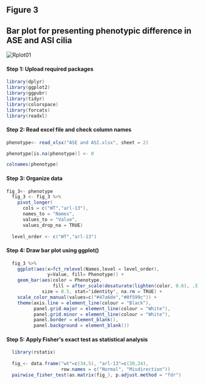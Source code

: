 ## Figure 3

##  Bar plot for presenting phenotypic difference in ASE and ASI cilia 

![Rplot01](https://github.com/mervegulturan/BBSome-regulates-ARL13B-dependent-joint-elongation-of-two-distinct-cilia-in-C.-elegans/assets/96948625/da2de1a0-1c1f-49fb-b7cf-a27e4f27e23b)

#### Step 1: Upload required packages

``` Java  
library(dplyr)
library(ggplot2)
library(ggpubr)
library(tidyr)
library(colorspace)
library(forcats)
library(readxl)
```


#### Step 2: Read excel file and check column names

``` Java 
phenotype<- read_xlsx("ASE and ASI.xlsx", sheet = 2)

phenotype[is.na(phenotype)] <- 0  

colnames(phenotype)
```

#### Step 3: Organize data

``` Java 
fig_3<- phenotype
  fig_3 <- fig_3 %>%
    pivot_longer(
      cols = c("WT","arl-13"),
      names_to = "Names",
      values_to = "Value",
      values_drop_na = TRUE)
  
  level_order <- c("WT","arl-13")
```  

#### Step 4: Draw bar plot using ggplot()

``` Java 
  fig_3 %>%
    ggplot(aes(x=fct_relevel(Names,level = level_order),
               y=Value, fill= Phenotype)) +
    geom_bar(aes(color = Phenotype,
                 fill = after_scale(desaturate(lighten(color, 0.6), .3))),
             size = 0.5, stat='identity', na.rm = TRUE) +
    scale_color_manual(values=c("#47a6de","#0f599c")) +
    theme(axis.line = element_line(colour = "Black"),
          panel.grid.major = element_line(colour = "White"),
          panel.grid.minor = element_line(colour = "White"),
          panel.border = element_blank(),
          panel.background = element_blank())
```

#### Step 5: Apply Fisher's exact test as statistical analysis

``` Java 
  library(rstatix)
  
  fig_<- data.frame("wt"=c(34,5), "arl-13"=c(30,24),
                    row.names = c("Normal", "Misdirection"))
  pairwise_fisher_test(as.matrix(fig_), p.adjust.method = "fdr")
```
